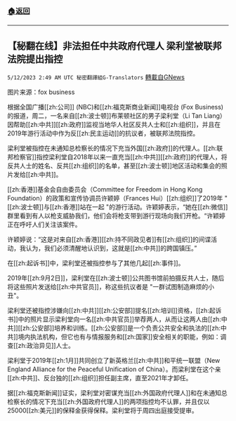###  [:house:返回](README.md)
---


## 【秘翻在线】非法担任中共政府代理人 梁利堂被联邦法院提出指控
`5/12/2023 2:49 AM UTC 秘密翻譯組G-Translators` [轉載自GNews](https://gnews.org/articles/1294061)

         

图片来源：fox business

根据全国广播[[zh:公司]] (NBC)和[[zh:福克斯商业新闻]]电视台 (Fox Business)的报道，周二，一名来自[[zh:波士顿]]布莱顿社区的男子梁利堂（Li Tan Liang）因帮助[[zh:中共]][[zh:政府]]监视当地华人社区反共人士和[[zh:组织]]，并且在2019年游行活动中作为反[[zh:民主运动]]的抗议者，被联邦法院指控。

梁利堂被指控在未通知总检察长的情况下充当外国[[zh:政府]]的代理人。[[zh:联邦检察官]]指控梁利堂自2018年以来一直充当[[zh:中共]][[zh:政府]]的代理人，将反共人士的姓名、反共[[zh:组织]]的名单，甚至[[zh:波士顿]]地区活动和集会的照片发给[[zh:中共]]。

[[zh:香港]]基金会自由委员会（Committee for Freedom in Hong Kong Foundation）的政策和宣传协调员许颖婷（Frances Hui）[[zh:组织]]了2019年 "[[zh:波士顿]]与[[zh:香港]]站在一起 "的游行活动。许颖婷表示，“她在[[zh:微信]]群里看到有人以枪支威胁我们，他们会将枪支带到游行现场向我们开枪。“许颖婷正在呼吁人们关注该案件。

许颖婷说：“这是对来自[[zh:香港]][[zh:持不同政见者]]有[[zh:组织]]的间谍活动，我认为，我们必须清醒地认识到，这就是[[zh:中共]]的跨国镇压。”

在[[zh:起诉书]]中，梁利堂还被指控参与了其他几起[[zh:事件]]。

2019年[[zh:9月2日]]，梁利堂在[[zh:波士顿]]公共图书馆前拍摄反共人士，随后将这些照片发送给[[zh:中共官员]]，称这些抗议者是 "一群试图制造麻烦的小丑"。

梁利堂还被指控涉嫌向[[zh:中共]][[zh:公安部]]提名[[zh:培训]]资格，[[zh:起诉书]]中的照片显示梁利堂向一名[[zh:中共官员]]举荐两人，从而让这两人由[[zh:中共]][[zh:公安部]]培养和训练。[[zh:公安部]]是一个负责公共安全和执法的[[zh:中共]]境内执法机构，但它也有与情报服务和[[zh:国家]]安全相关的职能，例如：调查[[zh:政治异见]]人士。

梁利堂于2019年[[zh:1月]]共同创立了新英格兰[[zh:中共]]和平统一联盟（New England Alliance for the Peaceful Unification of China）。而梁利堂在这个亲[[zh:中共]]、反台独的[[zh:组织]]担任副主席，直至2021年才卸任。

据[[zh:福克斯新闻]]证实，梁利堂对密谋充当[[zh:外国政府代理人]]和在未通知总检察长的情况下充当[[zh:外国政府代理人]]的两项指控均不认罪，并且仅以25000[[zh:美元]]的保释金获得保释。梁利堂将于周四出庭接受提审。
